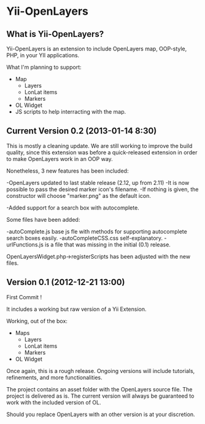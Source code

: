 Yii-OpenLayers
=====

What is Yii-OpenLayers?
--------------
Yii-OpenLayers is an extension to include OpenLayers map, OOP-style, PHP, in your YII applications.

What I'm planning to support:
- Map
	- Layers
	- LonLat items
	- Markers
- OL Widget
- JS scripts to help interracting with the map.


Current Version 0.2 (2013-01-14 8:30)
--------------

This is mostly a cleaning update. We are still working to improve the
build quality, since this extension was before a quick-released extension in order
to make OpenLayers work in an OOP way.

Nonetheless, 3 new features has been included:

-OpenLayers updated to last stable release (2.12, up from 2.11)
-It is now possible to pass the desired marker icon's filename.
	-If nothing is given, the constructor will choose "marker.png" as the default icon.

-Added support for a search box with autocomplete.

Some files have been added:

-autoComplete.js base js fle with methods for supporting autocomplete search boxes easily.
-autoCompleteCSS.css self-explanatory.
-urlFunctions.js is a file that was missing in the initial (0.1) release.

OpenLayersWidget.php->registerScripts has been adjusted with the new files.

Version 0.1 (2012-12-21 13:00)
--------------

First Commit !

It includes a working but raw version of a Yii Extension.

Working, out of the box:

- Maps
	- Layers
	- LonLat items
	- Markers
- OL Widget

Once again, this is a rough release. Ongoing versions will include tutorials, refinements, and
more functionalities.

The project contains an asset folder with the OpenLayers source file. The project is delivered
as is. The current version will always be guaranteed to work with the included version of OL.

Should you replace OpenLayers with an other version is at your discretion.